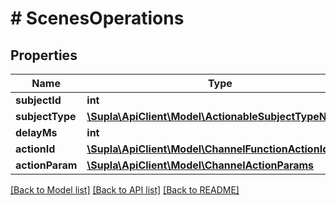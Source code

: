 # # ScenesOperations

## Properties

Name | Type | Description | Notes
------------ | ------------- | ------------- | -------------
**subjectId** | **int** |  | [optional]
**subjectType** | [**\Supla\ApiClient\Model\ActionableSubjectTypeNames**](ActionableSubjectTypeNames.md) |  | [optional]
**delayMs** | **int** |  | [optional]
**actionId** | [**\Supla\ApiClient\Model\ChannelFunctionActionIds**](ChannelFunctionActionIds.md) |  | [optional]
**actionParam** | [**\Supla\ApiClient\Model\ChannelActionParams**](ChannelActionParams.md) |  | [optional]

[[Back to Model list]](../../README.md#models) [[Back to API list]](../../README.md#endpoints) [[Back to README]](../../README.md)
